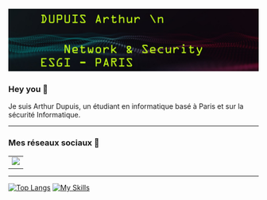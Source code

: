 ![Banner](https://github.com/art0-v1r0s/art0-v1r0s/blob/main/Banner.jpg)
### __Hey you__ 👋

Je suis Arthur Dupuis, un étudiant en informatique basé à Paris et sur la sécurité Informatique.

***	

### Mes réseaux sociaux 👋

<table style="border: 0;">
 <tr>
    <td>
    <a href="https://www.linkedin.com/in/arthur-dupuis-758819189">
        <img src="https://img.shields.io/badge/linkedin-%230077B5.svg?style=for-the-badge&logo=linkedin&logoColor=white">
        </a>
    </td>
 </tr>
</table>

***	
[![Top Langs](https://github-readme-stats.vercel.app/api/top-langs/?username=art0-v1r0s)](https://github.com/anuraghazra/github-readme-stats)
[![My Skills](https://skillicons.dev/icons?i=linux,py,bash,powershell,c,php,html,css,js,git,mysql,gtk,java)](https://skillicons.dev)
 
<!--

Here are some ideas to get you started:

- 🔭 I’m currently working on ...
- 🌱 I’m currently learning ...
- 👯 I’m looking to collaborate on ...
- 🤔 I’m looking for help with ...
- 💬 Ask me about ...
- 📫 How to reach me: ...
- 😄 Pronouns: ...
- ⚡ Fun fact: ...
